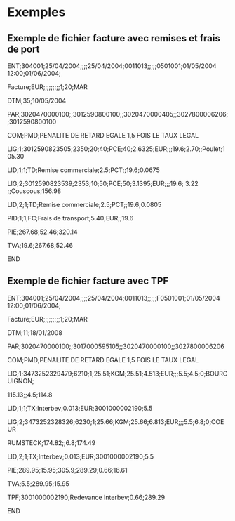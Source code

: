 # Exemples
## Exemple de fichier facture avec remises et frais de port


ENT;304001;25/04/2004;;;;25/04/2004;0011013;;;;;0501001;01/05/2004 
 12:00;01/06/2004;


Facture;EUR;;;;;;;;;1;20;MAR


DTM;35;10/05/2004


PAR;3020470000100;;3012590800100;;3020470000405;;3027800006206;;3012590800100


COM;PMD;PENALITE DE RETARD EGALE 
 1,5 FOIS LE TAUX LEGAL


LIG;1;3012590823505;2350;20;40;PCE;40;2.6325;EUR;;;19.6;2.70;;Poulet;105.30


LID;1;1;TD;Remise commerciale;2.5;PCT;;19.6;0.0675


LIG;2;3012590823539;2353;10;50;PCE;50;3.1395;EUR;;;19.6; 3.22 ;;Couscous;156.98


LID;2;1;TD;Remise commerciale;2.5;PCT;;19.6;0.0805


PID;1;1;FC;Frais 
 de transport;5.40;EUR;;19.6


PIE;267.68;52.46;320.14


TVA;19.6;267.68;52.46


END


## Exemple de fichier facture avec TPF


ENT;304001;25/04/2004;;;;25/04/2004;0011013;;;;;F0501001;01/05/2004 
 12:00;01/06/2004;


Facture;EUR;;;;;;;;;1;20;MAR


DTM;11;18/01/2008


PAR;3020470000100;;3017000595105;;3020470000100;;3027800006206


COM;PMD;PENALITE DE RETARD EGALE 
 1,5 FOIS LE TAUX LEGAL


LIG;1;3473252329479;6210;1;25.51;KGM;25.51;4.513;EUR;;;5.5;4.5;0;BOURGUIGNON;


115.13;;4.5;114.8


LID;1;1;TX;Interbev;0.013;EUR;3001000002190;5.5


LIG;2;3473252328326;6230;1;25.66;KGM;25.66;6.813;EUR;;;5.5;6.8;0;COEUR


RUMSTECK;174.82;;6.8;174.49


LID;2;1;TX;Interbev;0.013;EUR;3001000002190;5.5


PIE;289.95;15.95;305.9;289.29;0.66;16.61


TVA;5.5;289.95;15.95


TPF;3001000002190;Redevance 
 Interbev;0.66;289.29


END


